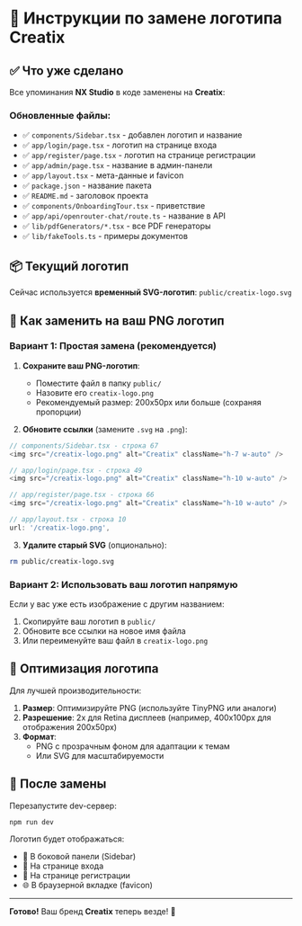# 🎨 Инструкции по замене логотипа Creatix

## ✅ Что уже сделано

Все упоминания **NX Studio** в коде заменены на **Creatix**:

### Обновленные файлы:
- ✅ `components/Sidebar.tsx` - добавлен логотип и название
- ✅ `app/login/page.tsx` - логотип на странице входа
- ✅ `app/register/page.tsx` - логотип на странице регистрации
- ✅ `app/admin/page.tsx` - название в админ-панели
- ✅ `app/layout.tsx` - мета-данные и favicon
- ✅ `package.json` - название пакета
- ✅ `README.md` - заголовок проекта
- ✅ `components/OnboardingTour.tsx` - приветствие
- ✅ `app/api/openrouter-chat/route.ts` - название в API
- ✅ `lib/pdfGenerators/*.tsx` - все PDF генераторы
- ✅ `lib/fakeTools.ts` - примеры документов

## 📦 Текущий логотип

Сейчас используется **временный SVG-логотип**: `public/creatix-logo.svg`

## 🔄 Как заменить на ваш PNG логотип

### Вариант 1: Простая замена (рекомендуется)

1. **Сохраните ваш PNG-логотип**:
   - Поместите файл в папку `public/`
   - Назовите его `creatix-logo.png`
   - Рекомендуемый размер: 200x50px или больше (сохраняя пропорции)

2. **Обновите ссылки** (замените `.svg` на `.png`):

```typescript
// components/Sidebar.tsx - строка 67
<img src="/creatix-logo.png" alt="Creatix" className="h-7 w-auto" />

// app/login/page.tsx - строка 49
<img src="/creatix-logo.png" alt="Creatix" className="h-10 w-auto" />

// app/register/page.tsx - строка 66
<img src="/creatix-logo.png" alt="Creatix" className="h-10 w-auto" />

// app/layout.tsx - строка 10
url: '/creatix-logo.png',
```

3. **Удалите старый SVG** (опционально):
```bash
rm public/creatix-logo.svg
```

### Вариант 2: Использовать ваш логотип напрямую

Если у вас уже есть изображение с другим названием:

1. Скопируйте ваш логотип в `public/`
2. Обновите все ссылки на новое имя файла
3. Или переименуйте ваш файл в `creatix-logo.png`

## 🎨 Оптимизация логотипа

Для лучшей производительности:

1. **Размер**: Оптимизируйте PNG (используйте TinyPNG или аналоги)
2. **Разрешение**: 2x для Retina дисплеев (например, 400x100px для отображения 200x50px)
3. **Формат**: 
   - PNG с прозрачным фоном для адаптации к темам
   - Или SVG для масштабируемости

## 🚀 После замены

Перезапустите dev-сервер:
```bash
npm run dev
```

Логотип будет отображаться:
- 📄 В боковой панели (Sidebar)
- 🔐 На странице входа
- 📝 На странице регистрации  
- 🌐 В браузерной вкладке (favicon)

---

**Готово!** Ваш бренд **Creatix** теперь везде! 🎉

